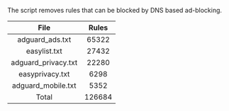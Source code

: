 The script removes rules that can be blocked by DNS based ad-blocking.


| File | Rules |
|:----:|:-----:|
| adguard_ads.txt | 65322 |
| easylist.txt | 27432 |
| adguard_privacy.txt | 22280 |
| easyprivacy.txt | 6298 |
| adguard_mobile.txt | 5352 |
| Total | 126684 |